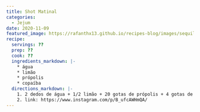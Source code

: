 ```yaml
---
title: Shot Matinal
categories: 
  - Jejum
date: 2020-11-09
featured_image: https://rafanthx13.github.io/recipes-blog/images/sequilhas-mesclado.png
recipe:
  servings: ??
  prep: ??
  cook: ??
  ingredients_markdown: |-
    * água
    * limão
    * própolis
    * copaíba
  directions_markdown: |-
	1. 2 dedos de água + 1/2 limão + 20 gotas de própolis + 4 gotas de óleo de copaíba
    2. link: https://www.instagram.com/p/B_ufcAWHmQA/
---
```

